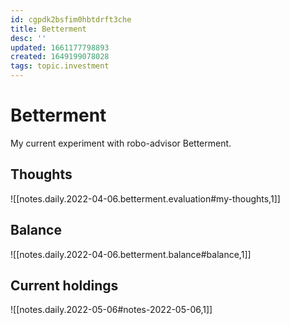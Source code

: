 ```yaml
---
id: cgpdk2bsfim0hbtdrft3che
title: Betterment
desc: ''
updated: 1661177798893
created: 1649199078028
tags: topic.investment
---
```

# Betterment

My current experiment with robo-advisor Betterment. 

## Thoughts

![[notes.daily.2022-04-06.betterment.evaluation#my-thoughts,1]]

## Balance

![[notes.daily.2022-04-06.betterment.balance#balance,1]]

## Current holdings

![[notes.daily.2022-05-06#notes-2022-05-06,1]]
